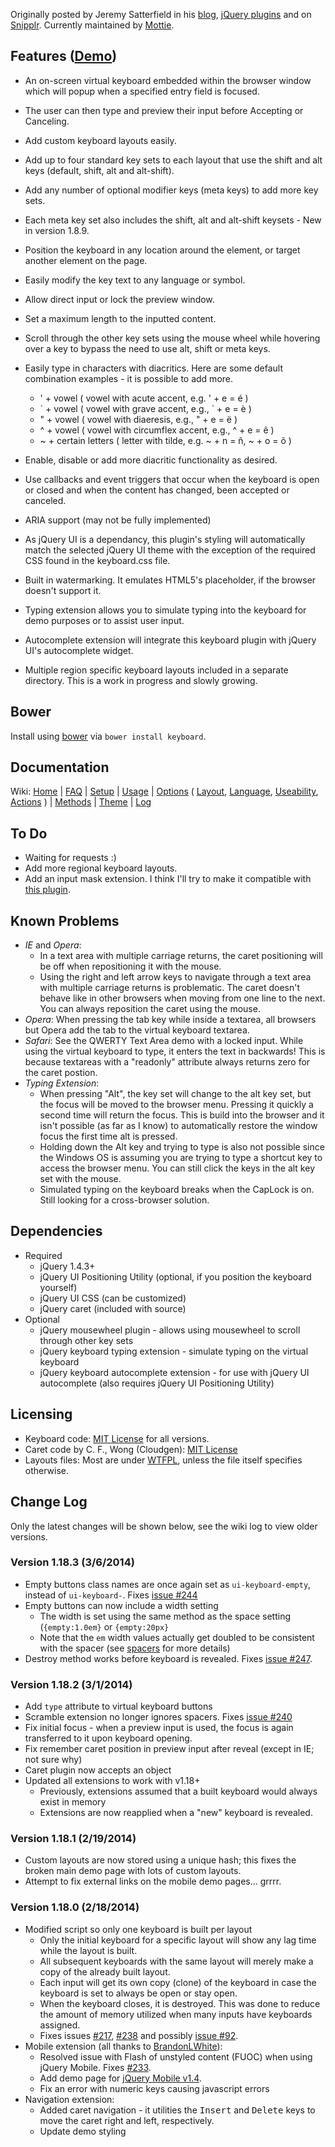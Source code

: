 Originally posted by Jeremy Satterfield in his [blog](http://jsatt.blogspot.com/2010/01/on-screen-keyboard-widget-using-jquery.html), [jQuery plugins](http://plugins.jquery.com/project/virtual_keyboard) and on [Snipplr](http://snipplr.com/view/21577/virtual-keyboard-widget/). Currently maintained by [Mottie](https://github.com/Mottie/Keyboard).

## Features ([Demo](http://mottie.github.com/Keyboard/))

* An on-screen virtual keyboard embedded within the browser window which will popup when a specified entry field is focused.
* The user can then type and preview their input before Accepting or Canceling.
* Add custom keyboard layouts easily.
* Add up to four standard key sets to each layout that use the shift and alt keys (default, shift, alt and alt-shift).
* Add any number of optional modifier keys (meta keys) to add more key sets.
* Each meta key set also includes the shift, alt and alt-shift keysets - New in version 1.8.9.
* Position the keyboard in any location around the element, or target another element on the page.
* Easily modify the key text to any language or symbol.
* Allow direct input or lock the preview window.
* Set a maximum length to the inputted content.
* Scroll through the other key sets using the mouse wheel while hovering over a key to bypass the need to use alt, shift or meta keys.
* Easily type in characters with diacritics. Here are some default combination examples - it is possible to add more.

    * ' + vowel ( vowel with acute accent, e.g. ' + e = é )
    * \` + vowel ( vowel with grave accent, e.g., \` + e = è )
    * " + vowel ( vowel with diaeresis, e.g., " + e = ë )
    * ^ + vowel ( vowel with circumflex accent, e.g., ^ + e = ê )
    * ~ + certain letters ( letter with tilde, e.g. ~ + n = ñ, ~ + o = õ )

* Enable, disable or add more diacritic functionality as desired.
* Use callbacks and event triggers that occur when the keyboard is open or closed and when the content has changed, been accepted or canceled.
* ARIA support (may not be fully implemented)
* As jQuery UI is a dependancy, this plugin's styling will automatically match the selected jQuery UI theme with the exception of the required CSS found in the keyboard.css file.
* Built in watermarking. It emulates HTML5's placeholder, if the browser doesn't support it.
* Typing extension allows you to simulate typing into the keyboard for demo purposes or to assist user input.
* Autocomplete extension will integrate this keyboard plugin with jQuery UI's autocomplete widget.
* Multiple region specific keyboard layouts included in a separate directory. This is a work in progress and slowly growing.

## Bower

Install using [bower](https://github.com/bower/bower) via `bower install keyboard`.

## Documentation

Wiki: [Home](https://github.com/Mottie/Keyboard/wiki/Home) | [FAQ](https://github.com/Mottie/Keyboard/wiki/FAQ) | [Setup](https://github.com/Mottie/Keyboard/wiki/Setup) | [Usage](https://github.com/Mottie/Keyboard/wiki/Usage) | [Options](https://github.com/Mottie/Keyboard/wiki/Options) ( [Layout](https://github.com/Mottie/Keyboard/wiki/Layout), [Language](https://github.com/Mottie/Keyboard/wiki/Language), [Useability](https://github.com/Mottie/Keyboard/wiki/Useability), [Actions](https://github.com/Mottie/Keyboard/wiki/Actions) ) | [Methods](https://github.com/Mottie/Keyboard/wiki/Methods) | [Theme](https://github.com/Mottie/Keyboard/wiki/Theme) | [Log](https://github.com/Mottie/Keyboard/wiki/Log)

## To Do

* Waiting for requests :)
* Add more regional keyboard layouts.
* Add an input mask extension. I think I'll try to make it compatible with [this plugin](https://github.com/RobinHerbots/jquery.inputmask).

## Known Problems

* *IE* and *Opera*:
    * In a text area with multiple carriage returns, the caret positioning will be off when repositioning it with the mouse.
    * Using the right and left arrow keys to navigate through a text area with multiple carriage returns is problematic. The caret doesn't behave like in other browsers when moving from one line to the next. You can always reposition the caret using the mouse.
* *Opera*: When pressing the tab key while inside a textarea, all browsers but Opera add the tab to the virtual keyboard textarea.
* *Safari*: See the QWERTY Text Area demo with a locked input. While using the virtual keyboard to type, it enters the text in backwards! This is because textareas with a "readonly" attribute always returns zero for the caret postion.
* *Typing Extension*:
    * When pressing "Alt", the key set will change to the alt key set, but the focus will be moved to the browser menu. Pressing it quickly a second time will return the focus. This is build into the browser and it isn't possible (as far as I know) to automatically restore the window focus the first time alt is pressed.
    * Holding down the Alt key and trying to type is also not possible since the Windows OS is assuming you are trying to type a shortcut key to access the browser menu. You can still click the keys in the alt key set with the mouse.
    * Simulated typing on the keyboard breaks when the CapLock is on. Still looking for a cross-browser solution.

## Dependencies
* Required
    * jQuery 1.4.3+
    * jQuery UI Positioning Utility (optional, if you position the keyboard yourself)
    * jQuery UI CSS (can be customized)
    * jQuery caret (included with source)
* Optional
    * jQuery mousewheel plugin - allows using mousewheel to scroll through other key sets
    * jQuery keyboard typing extension - simulate typing on the virtual keyboard
    * jQuery keyboard autocomplete extension - for use with jQuery UI autocomplete (also requires jQuery UI Positioning Utility)

## Licensing

* Keyboard code: [MIT License](http://www.opensource.org/licenses/mit-license.php) for all versions.
* Caret code by C. F., Wong (Cloudgen): [MIT License](http://www.opensource.org/licenses/mit-license.php)
* Layouts files: Most are under [WTFPL](http://sam.zoy.org/wtfpl/), unless the file itself specifies otherwise.

## Change Log

Only the latest changes will be shown below, see the wiki log to view older versions.

### Version 1.18.3 (3/6/2014)

* Empty buttons class names are once again set as `ui-keyboard-empty`, instead of `ui-keyboard-`. Fixes [issue #244](https://github.com/Mottie/Keyboard/issues/244)
* Empty buttons can now include a width setting
  * The width is set using the same method as the space setting (`{empty:1.0em}` or `{empty:20px}`
  * Note that the `em` width values actually get doubled to be consistent with the spacer (see [spacers](https://github.com/Mottie/Keyboard/wiki/Layout#wiki-spacers) for more details)
* Destroy method works before keyboard is revealed. Fixes [issue #247](https://github.com/Mottie/Keyboard/issues/247).

### Version 1.18.2 (3/1/2014)

* Add `type` attribute to virtual keyboard buttons
* Scramble extension no longer ignores spacers. Fixes [issue #240](https://github.com/Mottie/Keyboard/issues/240)
* Fix initial focus - when a preview input is used, the focus is again transferred to it upon keyboard opening.
* Fix remember caret position in preview input after reveal (except in IE; not sure why)
* Caret plugin now accepts an object
* Updated all extensions to work with v1.18+
  * Previously, extensions assumed that a built keyboard would always exist in memory
  * Extensions are now reapplied when a "new" keyboard is revealed.

### Version 1.18.1 (2/19/2014)

* Custom layouts are now stored using a unique hash; this fixes the broken main demo page with lots of custom layouts.
* Attempt to fix external links on the mobile demo pages... grrrr.

### Version 1.18.0 (2/18/2014)

* Modified script so only one keyboard is built per layout
  * Only the initial keyboard for a specific layout will show any lag time while the layout is built.
  * All subsequent keyboards with the same layout will merely make a copy of the already built layout.
  * Each input will get its own copy (clone) of the keyboard in case the keyboard is set to always be open or stay open.
  * When the keyboard closes, it is destroyed. This was done to reduce the amount of memory utilized when many inputs have keyboards assigned.
  * Fixes issues [#217](https://github.com/Mottie/Keyboard/issues/217), [#238](https://github.com/Mottie/Keyboard/issues/238) and possibly [issue #92](https://github.com/Mottie/Keyboard/issues/92).
* Mobile extension (all thanks to [BrandonLWhite](https://github.com/BrandonLWhite)):
  * Resolved issue with Flash of unstyled content (FUOC) when using jQuery Mobile. Fixes [#233](https://github.com/Mottie/Keyboard/pull/233).
  * Add demo page for [jQuery Mobile v1.4](http://mottie.github.com/Keyboard/jquery-mobile-1.4.html).
  * Fix an error with numeric keys causing javascript errors
* Navigation extension:
  * Added caret navigation - it utilities the <kbd>Insert</kbd> and <kbd>Delete</kbd> keys to move the caret right and left, respectively.
  * Update demo styling
